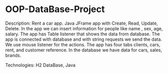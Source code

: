 # OOP-DataBase-Project

Description: Rent a car app. Java JFrame app with Create, Read, Update, Delete.
In the app we can insert information for people like name , sex, age, salary.
The app has Table listener that shows the data from database.
The app is connected with database and with string requests we send the data. We use mouse listener for the actions. The app has four tabs clients, cars, rent, and customer reference. In the database we have data for cars, sales, brands.

Technologies: H2 DataBase, Java 
